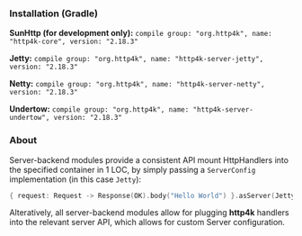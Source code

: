### Installation (Gradle)
**SunHttp (for development only):** ```compile group: "org.http4k", name: "http4k-core", version: "2.18.3"```

**Jetty:** ```compile group: "org.http4k", name: "http4k-server-jetty", version: "2.18.3"```

**Netty:** ```compile group: "org.http4k", name: "http4k-server-netty", version: "2.18.3"```

**Undertow:** ```compile group: "org.http4k", name: "http4k-server-undertow", version: "2.18.3"```

### About
Server-backend modules provide a consistent API mount HttpHandlers into the specified container in 1 LOC, by simply passing a `ServerConfig` implementation (in this case `Jetty`):

```kotlin
{ request: Request -> Response(OK).body("Hello World") }.asServer(Jetty(8000)).start().block()
```
Alteratively, all server-backend modules allow for plugging **http4k** handlers into the relevant server API, which allows for custom Server configuration.
